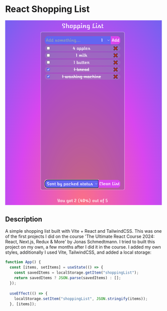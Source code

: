 # React Shopping List

![screenshot](image.png)

## Description

A simple shopping list built with Vite + React and TailwindCSS.
This was one of the first projects I did on the course 'The Ultimate React Course 2024: React, Next.js, Redux & More' by Jonas Schmedtmann. I tried to built this project on my own, a few months after I did it in the course. I added my own styles, additionally I used Vite, TailwindCSS, and added a local storage:

```jsx
function App() {
  const [items, setItems] = useState(() => {
    const savedItems = localStorage.getItem("shoppingList");
    return savedItems ? JSON.parse(savedItems) : [];
  });

  useEffect(() => {
    localStorage.setItem("shoppingList", JSON.stringify(items));
  }, [items]);
```
